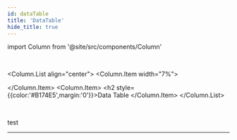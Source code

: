 ```yaml
---
id: dataTable
title: 'DataTable'
hide_title: true
---
```

import Column from '@site/src/components/Column'

<br />

<Column.List align="center">
	<Column.Item width="7%">
        <div class="dataTableComponentSVG"></div>
	</Column.Item>
	<Column.Item>
        <h2 style={{color:'#B174E5',margin:'0'}}>Data Table</h2>
	</Column.Item>
</Column.List>

<br />

test 


---